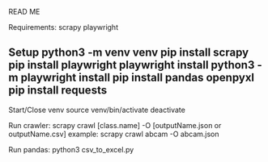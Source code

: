 READ ME

Requirements:
scrapy
playwright

Setup
python3 -m venv venv
pip install scrapy
pip install playwright
playwright install
python3 -m playwright install
pip install pandas openpyxl
pip install requests
--------------------------

Start/Close venv
source venv/bin/activate
deactivate


Run crawler:
scrapy crawl [class.name] -O [outputName.json or outputName.csv]
example: scrapy crawl abcam -O abcam.json

Run pandas:
python3 csv_to_excel.py